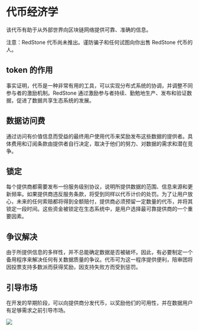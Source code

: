 

# 代币经济学

该代币有助于从外部世界向区块链网络提供可靠、准确的信息。

注意：RedStone 代币尚未推出。谨防骗子和任何试图向你出售 RedStone 代币的人。

## token 的作用

事实证明，代币是一种非常有用的工具，可以实现分布式系统的协调，并调整不同参与者的激励机制。RedStone 通过激励参与者持续、勤勉地生产、发布和验证数据，促进了数据共享生态系统的发展。

## 数据访问费

通过访问有价值信息而受益的最终用户使用代币来奖励发布这些数据的提供者。具体费用和订阅条款由提供者自行决定，取决于他们的努力、对数据的需求和潜在竞争。

## 锁定

每个提供商都需要发布一份服务级别协议，说明所提供数据的范围、信息来源和更新频率。如果提供商违反服务条款，将受到同样以代币计价的处罚。为了让用户放心，未来的任何索赔都将得到全额赔付，提供商必须预留一定数量的代币，并将其锁定一段时间。这些资金被锁定在生态系统中，是用户选择最可靠提供商的一个重要因素。

## 争议解决

由于所提供信息的多样性，并不总能确定数据是否被破坏。因此，有必要制定一个备用程序来解决任何有关数据质量的争议。代币可为这一程序提供便利，陪审团将因投票支持多数派而获得奖励，因支持失败方而受到惩罚。

## 引导市场

在开发的早期阶段，可以向提供商分发代币，以奖励他们的可用性，并在数据用户有足够需求之前引导市场。

![](https://github.com/redstone-finance/redstone-node/blob/main/docs/img/redstone-token-design.png?raw=true)

